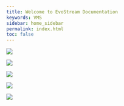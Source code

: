 ```yaml
---
title: Welcome to EvoStream Documentation
keywords: VMS
sidebar: home_sidebar
permalink: index.html
toc: false
---
```


<a href="userguide_overview.html"><img src="images/home/userguide.jpg"></a>

<a href="api_overview.html"><img src="images/home/api.jpg"></a>

<a href="html5players_ersoverview.html"><img src="images/home/html5.jpg"></a>

<a href="emscloud_overview.html"><img src="images/home/emsoncloud.jpg"></a>

<a href="evowebservices_overview.html"><img src="images/home/evowebservices.jpg"></a>

